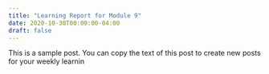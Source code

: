 ```yaml
---
title: "Learning Report for Module 9"
date: 2020-10-30T00:00:00-04:00
draft: false
---
```


This is a sample post. You can copy the text of this post to create new posts for your weekly learnin
